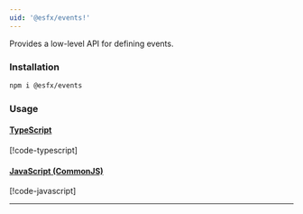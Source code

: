 ```yaml
---
uid: '@esfx/events!'
---
```


Provides a low-level API for defining events.

### Installation

```sh
npm i @esfx/events
```

### Usage

#### [TypeScript](#tab/ts)
[!code-typescript[](../examples/usage.ts)]
#### [JavaScript (CommonJS)](#tab/js)
[!code-javascript[](../examples/usage.js)]
***